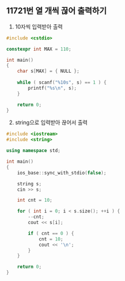 11721번 열 개씩 끊어 출력하기
-----------------------

1. 10자씩 입력받아 출력

~~~ cpp
#include <cstdio>

constexpr int MAX = 110;

int main() 
{
    char s[MAX] = { NULL };
    
    while ( scanf("%10s", s) == 1 ) {
        printf("%s\n", s);
    }

    return 0;
}
~~~

2. string으로 입력받아 끊어서 출력

~~~ cpp
#include <iostream>
#include <string>

using namespace std;

int main() 
{
    ios_base::sync_with_stdio(false);

    string s;
    cin >> s;

    int cnt = 10;

    for ( int i = 0; i < s.size(); ++i ) {
        --cnt;
        cout << s[i];

        if ( cnt == 0 ) {
            cnt = 10;
            cout << '\n';
        }
    }

    return 0;
}
~~~